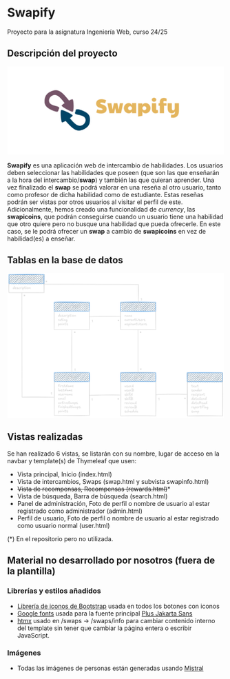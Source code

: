 # Swapify
Proyecto para la asignatura Ingeniería Web, curso 24/25

## Descripción del proyecto
![Banner](/src/main/resources/static/img/github/banner.png)

**Swapify** es una aplicación web de intercambio de habilidades. Los usuarios deben seleccionar las habilidades que poseen (que son las que enseñarán a la hora del intercambio/**swap**) y también las que quieran aprender. Una vez finalizado el **swap** se podrá valorar en una reseña al otro usuario, tanto como profesor de dicha habilidad como de estudiante. Estas reseñas podrán ser vistas por otros usuarios al visitar el perfil de este. Adicionalmente, hemos creado una funcionalidad de _currency_, las **swapicoins**, que podrán conseguirse cuando un usuario tiene una habilidad que otro quiere pero no busque una habilidad que pueda ofrecerle. En este caso, se le podrá ofrecer un **swap** a cambio de **swapicoins** en vez de habilidad(es) a enseñar.

## Tablas en la base de datos

![Diagrama de la base de datos](/src/main/resources/static/img/github/bd.png)

## Vistas realizadas
Se han realizado 6 vistas, se listarán con su nombre, lugar de acceso en la navbar y template(s) de Thymeleaf que usen:
- Vista principal, Inicio (index.html)
- Vista de intercambios, Swaps (swap.html y subvista swapinfo.html)
- ~~Vista de recompensas, Recompensas (rewards.html)~~*
- Vista de búsqueda, Barra de búsqueda (search.html)
- Panel de administración, Foto de perfil o nombre de usuario al estar registrado como administrador (admin.html)
- Perfil de usuario, Foto de perfil o nombre de usuario al estar registrado como usuario normal (user.html)

(*) En el repositorio pero no utilizada.

## Material no desarrollado por nosotros (fuera de la plantilla)
### Librerías y estilos añadidos
  - [Librería de iconos de Bootstrap](https://icons.getbootstrap.com/) usada en todos los botones con iconos
  - [Google fonts](https://fonts.google.com/) usada para la fuente principal [Plus Jakarta Sans](https://fonts.google.com/specimen/Plus+Jakarta+Sans/license)
  - [htmx](https://htmx.org/)  usado en /swaps -> /swaps/info para cambiar contenido interno del template sin tener que cambiar la página entera o escribir JavaScript.

### Imágenes
  - Todas las imágenes de personas están generadas usando [Mistral](https://mistral.ai)
